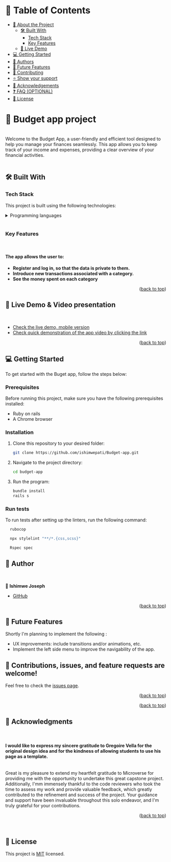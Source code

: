 <a name="readme-top"></a>

# 📗 Table of Contents

- [📖 About the Project](#about-project)
  - [🛠 Built With](#built-with)
    - [Tech Stack](#tech-stack)
    - [Key Features](#key-features)
  - [🚀 Live Demo](#live-demo)
- [💻 Getting Started](#getting-started)
- [👥 Authors](#authors)
- [🔭 Future Features](#future-features)
- [🤝 Contributing](#contributing)
- [⭐️ Show your support](#support)
- [🙏 Acknowledgements](#acknowledgements)
- [❓ FAQ (OPTIONAL)](#faq)
- [📝 License](#license)


# 📖 Budget app project <a name="about-project"></a>
<br>
Welcome to the Budget App, a user-friendly and efficient tool designed to help you manage your finances seamlessly. This app allows you to keep track of your income and expenses, providing a clear overview of your financial activities.<br>
<br>

## 🛠 Built With <a name="built-with"></a><br>

### Tech Stack

This project is built using the following technologies:

<details>
  <summary>Programming languages</summary>
  <ul>
    <li><a href="https://developer.mozilla.org/en-US/docs/Web/CSS">CSS</a></li>
    <li><a href="https://rubyonrails.org/">Ruby on rails</a></li>
  </ul>
</details>

<br>

### Key Features <a name="key-features"></a>

<br>

#### The app allows the user to:

- **Register and log in, so that the data is private to them.**
- **Introduce new transactions associated with a category.**
- **See the money spent on each category**


<p align="right">(<a href="#readme-top">back to top</a>)</p>



## 🚀 Live Demo & Video presentation<a name="live-demo"></a> <a name='video'></a>
<br>

- [Check the live demo, mobile version]()
- [Check quick demonstration of the app video by clicking the link]()

<p align="right">(<a href="#readme-top">back to top</a>)</p>



## 💻 Getting Started <a name="getting-started"></a>

To get started with the Buget app, follow the steps below:

### Prerequisites

Before running this project, make sure you have the following prerequisites installed:

- Ruby on rails
- A Chrome browser


### Installation <a name="installation"></a>

1. Clone this repository to your desired folder:

   ```sh
   git clone https://github.com/ishimwepati/Budget-app.git

2. Navigate to the project directory:

    ```sh
    cd budget-app

3. Run the program:
    ```sh
    bundle install
    rails s


### Run tests

To run tests after setting up the linters, run the following command:

```sh
  rubocop
```

```sh
  npx stylelint "**/*.{css,scss}"
```

```sh
  Rspec spec
```


## 👥 Author <a name="authors"></a>
<br>


👤 **Ishimwe Joseph**

- [GitHub](https://github.com/ishimwepati)


<p align="right">(<a href="#readme-top">back to top</a>)</p>



## 🔭 Future Features <a name="future-features"></a>


Shortly I'm planning to implement the following :
  <ul>
    <li>UX improvements: include transitions and/or animations, etc.</li>
    <li>Implement the left side menu to improve the navigability of the app.</li>
  </ul>




## 🤝 Contributions, <a name="contributing"></a>issues, and feature requests are welcome!

Feel free to check the [issues page](https://github.com/ishimwepati/Budget-app/issues).

<p align="right">(<a href="#readme-top">back to top</a>)</p>



<p align="right">(<a href="#readme-top">back to top</a>)</p>


## 🙏 Acknowledgments <a name="acknowledgements"></a>
<br>

#### **I would like to express my sincere gratitude to Gregoire Vella for the original design idea and for the kindness of allowing students to use his page as a template.** ####

<br>
Great is my pleasure to extend my heartfelt gratitude to Microverse for providing me with the opportunity to undertake this great capstone project. Additionally, I'mm immensely thankful to the code reviewers who took the time to assess my work and provide valuable feedback, which greatly contributed to the refinement and success of the project. Your guidance and support have been invaluable throughout this solo endeavor, and I'm truly grateful for your contributions.

<p align="right">(<a href="#readme-top">back to top</a>)</p>
<br>

## 📝 License <a name="license"></a>

This project is [MIT](./LICENSE) licensed.